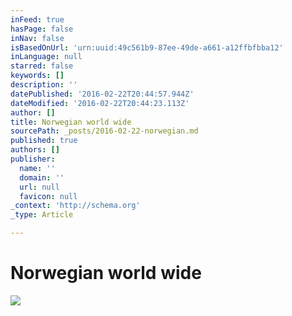 ```yaml
---
inFeed: true
hasPage: false
inNav: false
isBasedOnUrl: 'urn:uuid:49c561b9-87ee-49de-a661-a12ffbfbba12'
inLanguage: null
starred: false
keywords: []
description: ''
datePublished: '2016-02-22T20:44:57.944Z'
dateModified: '2016-02-22T20:44:23.113Z'
author: []
title: Norwegian world wide
sourcePath: _posts/2016-02-22-norwegian.md
published: true
authors: []
publisher:
  name: ''
  domain: ''
  url: null
  favicon: null
_context: 'http://schema.org'
_type: Article

---
```

# Norwegian world wide
![](https://the-grid-user-content.s3-us-west-2.amazonaws.com/bacfad29-97fb-4e8a-a5f8-04382ac1146a.png)